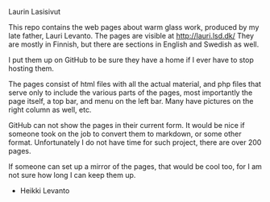 
Laurin Lasisivut

This repo contains the web pages about warm glass work, produced by my late
father, Lauri Levanto.  The pages are visible at http://lauri.lsd.dk/ They
are mostly in Finnish, but there are sections in English and Swedish as well.

I put them up on GitHub to be sure they have a home if I ever have to stop 
hosting them.

The pages consist of html files with all the actual material, and php files
that serve only to include the various parts of the pages, most importantly
the page itself, a top bar, and menu on the left bar. Many have pictures on
the right column as well, etc.

GitHub can not show the pages in their current form. It would be nice if
someone took on the job to convert them to markdown, or some other format.
Unfortunately I do not have time for such project, there are over 200 pages.

If someone can set up a mirror of the pages, that would be cool too, for I am
not sure how long I can keep them up.

 - Heikki Levanto


